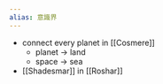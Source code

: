 ```yaml
---
alias: 意識界
---
```


- connect every planet in [[Cosmere]]
    - planet → land
    - space → sea
- [[Shadesmar]] in [[Roshar]]